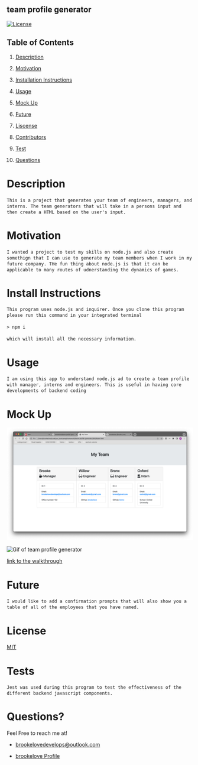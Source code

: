 
## team profile generator

[![License](https://img.shields.io/badge/License-MIT-lightblue.svg)](https://www.boost.org/LICENSE_1_0.txt)

## Table of Contents

1. [Description](#descript)

2. [Motivation](#motivation)

3. [Installation Instructions](#installation-instructions)

4. [Usage](#usage)

5. [Mock Up](#mock-up)

6. [Future](#future)

7. [Liscense](#license)

8. [Contributors](#contributors)

9. [Test](#tests)

10. [Questions](#questions)

# Description

    This is a project that generates your team of engineers, managers, and interns. The team generators that will take in a persons input and then create a HTML based on the user's input. 

# Motivation

    I wanted a project to test my skills on node.js and also create somethign that I can use to generate my team members when I work in my future company. THe fun thing about node.js is that it can be applicable to many routes of udnerstanding the dynamics of games.

# Install Instructions

    This program uses node.js and inquirer. Once you clone this program please run this command in your integrated terminal

    > npm i 

    which will install all the necessary information.

# Usage

    I am using this app to understand node.js ad to create a team profile with manager, interns and engineers. This is useful in having core developments of backend coding

# Mock Up

![Image of team profile generator](./images/Screen%20Shot%202022-04-25%20at%208.14.43%20PM.png)

![Gif of team profile generator](./images/Screen_Recording_2022-04-25_at_8_30_34_PM_AdobeCreativeCloudExpress.gif)

[link to the walkthrough](https://www.canva.com/design/DAE-889aSGE/DHdDiT-VZNeRA_qG7-1uYg/watch?utm_content=DAE-889aSGE&utm_campaign=designshare&utm_medium=link&utm_source=publishsharelink)

# Future

    I would like to add a confirmation prompts that will also show you a table of all of the employees that you have named.

# License

[MIT](./LICENSE)

# Tests

    Jest was used during this program to test the effectiveness of the different backend javascript components.

# Questions?

Feel Free to reach me at!

* brookelovedevelops@outlook.com

* [brookelove Profile](https://github.com/brookelove)